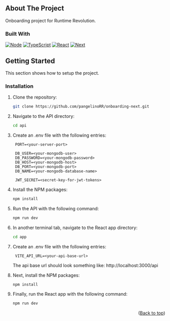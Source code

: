 <a id="readme-top"></a>

## About The Project

Onboarding project for Runtime Revolution.

### Built With

[![Node][Node.js]][Node-url]
[![TypeScript][TypeScript]][TypeScript-url]
[![React][React.js]][React-url]
[![Next][Next.js]][Next-url]

## Getting Started

This section shows how to setup the project.

### Installation

1. Clone the repository:

   ```sh
   git clone https://github.com/pangelinoRR/onboarding-next.git
   ```

2. Navigate to the API directory:

   ```sh
   cd api
   ```

3. Create an .env file with the following entries:

   ```env
    PORT=<your-server-port>

    DB_USER=<your-mongodb-user>
    DB_PASSWORD=<your-mongodb-password>
    DB_HOST=<your-mongodb-host>
    DB_PORT=<your-mongodb-port>
    DB_NAME=<your-mongodb-database-name>

    JWT_SECRET=<secret-key-for-jwt-tokens>
   ```

4. Install the NPM packages:

   ```sh
   npm install
   ```

5. Run the API with the following command:

   ```sh
   npm run dev
   ```

6. In another terminal tab, navigate to the React app directory:

   ```sh
   cd app
   ```

7. Create an .env file with the following entries:

   ```env
    VITE_API_URL=<your-api-base-url>
   ```

   The api base url should look something like: http://localhost:3000/api

8. Next, install the NPM packages:

   ```sh
   npm install
   ```

9. Finally, run the React app with the following command:

   ```sh
   npm run dev
   ```

<p align="right">(<a href="#readme-top">Back to top</a>)</p>

[Node.js]: https://img.shields.io/badge/Node.js-43853D?style=for-the-badge&logo=node.js&logoColor=white
[Node-url]: https://nodejs.org/en
[TypeScript]: https://shields.io/badge/TypeScript-3178C6?logo=TypeScript&logoColor=FFF&style=for-the-badge
[TypeScript-url]: https://www.typescriptlang.org/
[React.js]: https://img.shields.io/badge/React-20232A?style=for-the-badge&logo=react&logoColor=61DAFB
[React-url]: https://react.dev/
[Next.js]: https://img.shields.io/badge/next.js-000000?style=for-the-badge&logo=nextdotjs&logoColor=white
[Next-url]: https://nextjs.org/
